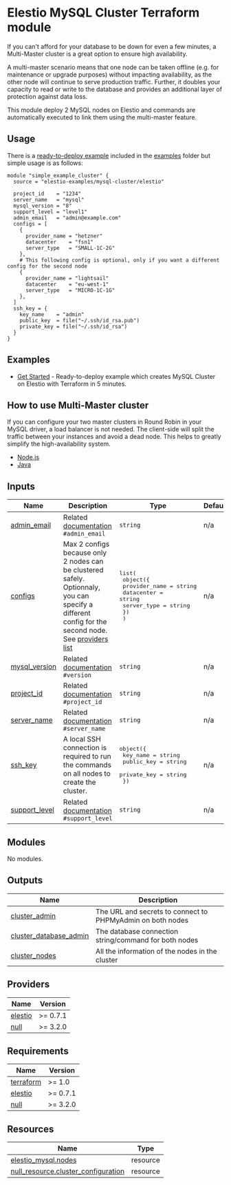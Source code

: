 <!-- BEGIN_TF_DOCS -->
# Elestio MySQL Cluster Terraform module

If you can't afford for your database to be down for even a few minutes, a Multi-Master cluster is a great option to ensure high availability.

A multi-master scenario means that one node can be taken offline (e.g. for maintenance or upgrade purposes) without impacting availability, as the other node will continue to serve production traffic. Further, it doubles your capacity to read or write to the database and provides an additional layer of protection against data loss.



This module deploy 2 MySQL nodes on Elestio and commands are automatically executed to link them using the multi-master feature.

## Usage

There is a [ready-to-deploy example](https://github.com/elestio-examples/terraform-elestio-mysql-cluster/tree/main/examples/get_started) included in the [examples](https://github.com/elestio-examples/terraform-elestio-mysql-cluster/tree/main/examples) folder but simple usage is as follows:

```hcl
module "simple_example_cluster" {
  source = "elestio-examples/mysql-cluster/elestio"

  project_id    = "1234"
  server_name   = "mysql"
  mysql_version = "8"
  support_level = "level1"
  admin_email   = "admin@example.com"
  configs = [
    {
      provider_name = "hetzner"
      datacenter    = "fsn1"
      server_type   = "SMALL-1C-2G"
    },
    # This following config is optional, only if you want a different config for the second node
    {
      provider_name = "lightsail"
      datacenter    = "eu-west-1"
      server_type   = "MICRO-1C-1G"
    },
  ]
  ssh_key = {
    key_name    = "admin"
    public_key  = file("~/.ssh/id_rsa.pub")
    private_key = file("~/.ssh/id_rsa")
  }
}
```

## Examples

- [Get Started](https://github.com/elestio-examples/terraform-elestio-mysql-cluster/tree/main/examples/get_started) - Ready-to-deploy example which creates MySQL Cluster on Elestio with Terraform in 5 minutes.


## How to use Multi-Master cluster

If you can configure your two master clusters in Round Robin in your MySQL driver, a load balancer is not needed. The client-side will split the traffic between your instances and avoid a dead node. This helps to greatly simplify the high-availability system.

- [Node.js](https://www.npmjs.com/package/mysql#poolcluster)
- [Java](https://dev.mysql.com/doc/connector-j/8.0/en/connector-j-source-replica-replication-connection.html)


## Inputs

| Name | Description | Type | Default | Required |
|------|-------------|------|---------|:--------:|
| <a name="input_admin_email"></a> [admin\_email](#input\_admin\_email) | Related [documentation](https://registry.terraform.io/providers/elestio/elestio/latest/docs/resources/mysql#admin_email) `#admin_email` | `string` | n/a | yes |
| <a name="input_configs"></a> [configs](#input\_configs) | Max 2 configs because only 2 nodes can be clustered safely.<br>Optionnaly, you can specify a different config for the second node.<br>See [providers list](https://registry.terraform.io/providers/elestio/elestio/latest/docs/guides/3_providers_datacenters_server_types) | <pre>list(<br>    object({<br>      provider_name = string<br>      datacenter    = string<br>      server_type   = string<br>    })<br>  )</pre> | n/a | yes |
| <a name="input_mysql_version"></a> [mysql\_version](#input\_mysql\_version) | Related [documentation](https://registry.terraform.io/providers/elestio/elestio/latest/docs/resources/mysql#version) `#version` | `string` | n/a | yes |
| <a name="input_project_id"></a> [project\_id](#input\_project\_id) | Related [documentation](https://registry.terraform.io/providers/elestio/elestio/latest/docs/resources/mysql#project_id) `#project_id` | `string` | n/a | yes |
| <a name="input_server_name"></a> [server\_name](#input\_server\_name) | Related [documentation](https://registry.terraform.io/providers/elestio/elestio/latest/docs/resources/mysql#server_name) `#server_name` | `string` | n/a | yes |
| <a name="input_ssh_key"></a> [ssh\_key](#input\_ssh\_key) | A local SSH connection is required to run the commands on all nodes to create the cluster. | <pre>object({<br>    key_name    = string<br>    public_key  = string<br>    private_key = string<br>  })</pre> | n/a | yes |
| <a name="input_support_level"></a> [support\_level](#input\_support\_level) | Related [documentation](https://registry.terraform.io/providers/elestio/elestio/latest/docs/resources/mysql#support_level) `#support_level` | `string` | n/a | yes |
## Modules

No modules.
## Outputs

| Name | Description |
|------|-------------|
| <a name="output_cluster_admin"></a> [cluster\_admin](#output\_cluster\_admin) | The URL and secrets to connect to PHPMyAdmin on both nodes |
| <a name="output_cluster_database_admin"></a> [cluster\_database\_admin](#output\_cluster\_database\_admin) | The database connection string/command for both nodes |
| <a name="output_cluster_nodes"></a> [cluster\_nodes](#output\_cluster\_nodes) | All the information of the nodes in the cluster |
## Providers

| Name | Version |
|------|---------|
| <a name="provider_elestio"></a> [elestio](#provider\_elestio) | >= 0.7.1 |
| <a name="provider_null"></a> [null](#provider\_null) | >= 3.2.0 |
## Requirements

| Name | Version |
|------|---------|
| <a name="requirement_terraform"></a> [terraform](#requirement\_terraform) | >= 1.0 |
| <a name="requirement_elestio"></a> [elestio](#requirement\_elestio) | >= 0.7.1 |
| <a name="requirement_null"></a> [null](#requirement\_null) | >= 3.2.0 |
## Resources

| Name | Type |
|------|------|
| [elestio_mysql.nodes](https://registry.terraform.io/providers/elestio/elestio/latest/docs/resources/mysql) | resource |
| [null_resource.cluster_configuration](https://registry.terraform.io/providers/hashicorp/null/latest/docs/resources/resource) | resource |
<!-- END_TF_DOCS -->
